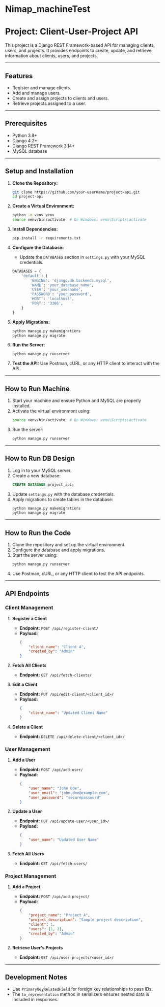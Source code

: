 # Nimap_machineTest

# Project: Client-User-Project API

This project is a Django REST Framework-based API for managing clients, users, and projects. It provides endpoints to create, update, and retrieve information about clients, users, and projects.

---

## Features
- Register and manage clients.
- Add and manage users.
- Create and assign projects to clients and users.
- Retrieve projects assigned to a user.

---

## Prerequisites

- Python 3.8+
- Django 4.2+
- Django REST Framework 3.14+
- MySQL database

---

## Setup and Installation

1. **Clone the Repository:**
   ```bash
   git clone https://github.com/your-username/project-api.git
   cd project-api
   ```

2. **Create a Virtual Environment:**
   ```bash
   python -m venv venv
   source venv/bin/activate  # On Windows: venv\Scripts\activate
   ```

3. **Install Dependencies:**
   ```bash
   pip install -r requirements.txt
   ```

4. **Configure the Database:**
   - Update the `DATABASES` section in `settings.py` with your MySQL credentials.
   ```python
   DATABASES = {
       'default': {
           'ENGINE': 'django.db.backends.mysql',
           'NAME': 'your_database_name',
           'USER': 'your_username',
           'PASSWORD': 'your_password',
           'HOST': 'localhost',
           'PORT': '3306',
       }
   }
   ```

5. **Apply Migrations:**
   ```bash
   python manage.py makemigrations
   python manage.py migrate
   ```

6. **Run the Server:**
   ```bash
   python manage.py runserver
   ```

7. **Test the API:**
   Use Postman, cURL, or any HTTP client to interact with the API.

---

## How to Run Machine
1. Start your machine and ensure Python and MySQL are properly installed.
2. Activate the virtual environment using:
   ```bash
   source venv/bin/activate  # On Windows: venv\Scripts\activate
   ```
3. Run the server:
   ```bash
   python manage.py runserver
   ```

---

## How to Run DB Design
1. Log in to your MySQL server.
2. Create a new database:
   ```sql
   CREATE DATABASE project_api;
   ```
3. Update `settings.py` with the database credentials.
4. Apply migrations to create tables in the database:
   ```bash
   python manage.py makemigrations
   python manage.py migrate
   ```

---

## How to Run the Code
1. Clone the repository and set up the virtual environment.
2. Configure the database and apply migrations.
3. Start the server using:
   ```bash
   python manage.py runserver
   ```
4. Use Postman, cURL, or any HTTP client to test the API endpoints.

---

## API Endpoints

### **Client Management**
1. **Register a Client**
   - **Endpoint:** `POST /api/register-client/`
   - **Payload:**
     ```json
     {
         "client_name": "Client A",
         "created_by": "Admin"
     }
     ```

2. **Fetch All Clients**
   - **Endpoint:** `GET /api/fetch-clients/`

3. **Edit a Client**
   - **Endpoint:** `PUT /api/edit-client/<client_id>/`
   - **Payload:**
     ```json
     {
         "client_name": "Updated Client Name"
     }
     ```

4. **Delete a Client**
   - **Endpoint:** `DELETE /api/delete-client/<client_id>/`

### **User Management**
1. **Add a User**
   - **Endpoint:** `POST /api/add-user/`
   - **Payload:**
     ```json
     {
         "user_name": "John Doe",
         "user_email": "john.doe@example.com",
         "user_password": "securepassword"
     }
     ```

2. **Update a User**
   - **Endpoint:** `PUT /api/update-user/<user_id>/`
   - **Payload:**
     ```json
     {
         "user_name": "Updated User Name"
     }
     ```

3. **Fetch All Users**
   - **Endpoint:** `GET /api/fetch-users/`

### **Project Management**
1. **Add a Project**
   - **Endpoint:** `POST /api/add-project/`
   - **Payload:**
     ```json
     {
         "project_name": "Project A",
         "project_description": "Sample project description",
         "client": 1,
         "users": [1, 2],
         "created_by": "Admin"
     }
     ```

2. **Retrieve User's Projects**
   - **Endpoint:** `GET /api/user-projects/<user_id>/`

---

## Development Notes
- Use `PrimaryKeyRelatedField` for foreign key relationships to pass IDs.
- The `to_representation` method in serializers ensures nested data is included in responses.


